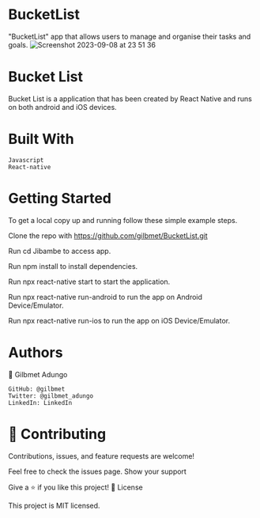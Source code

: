 # BucketList
"BucketList" app that allows users to manage and organise their tasks and goals.
![Screenshot 2023-09-08 at 23 51 36](https://github.com/Gilbmet/BucketList/assets/111015509/1a6f0104-fa4a-430c-bf37-25a285768069)

# Bucket List

Bucket List is a application that has been created by React Native and runs on both android and iOS devices.

# Built With

    Javascript
    React-native

# Getting Started

To get a local copy up and running follow these simple example steps.

Clone the repo with https://github.com/gilbmet/BucketList.git

Run cd Jibambe to access app.

Run npm install to install dependencies.

Run npx react-native start to start the application.

Run npx react-native run-android to run the app on Android Device/Emulator.

Run npx react-native run-ios to run the app on iOS Device/Emulator.

# Authors

👤 Gilbmet Adungo

    GitHub: @gilbmet
    Twitter: @gilbmet_adungo
    LinkedIn: LinkedIn

# 🤝 Contributing

Contributions, issues, and feature requests are welcome!

Feel free to check the issues page.
Show your support

Give a ⭐️ if you like this project!
📝 License

This project is MIT licensed.

